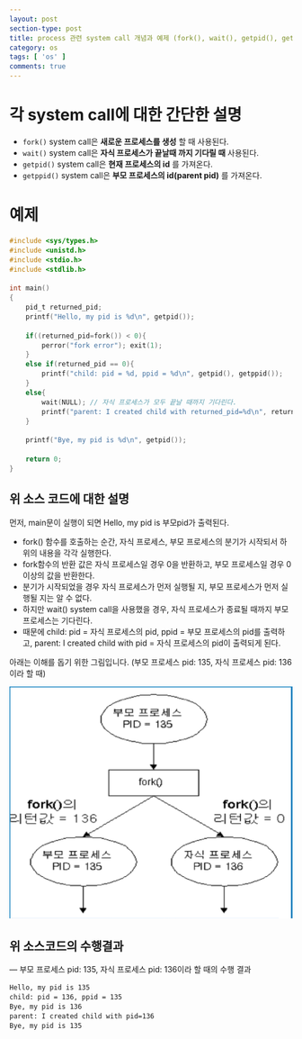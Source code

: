 ```yaml
---
layout: post
section-type: post
title: process 관련 system call 개념과 예제 (fork(), wait(), getpid(), getppid())
category: os
tags: [ 'os' ]
comments: true
---
```


# 각 system call에 대한 간단한 설명

- `fork()` system call은 **새로운 프로세스를 생성** 할 때 사용된다.
- `wait()` system call은 **자식 프로세스가 끝날때 까지 기다릴 때** 사용된다.
- `getpid()` system call은 **현재 프로세스의 id** 를 가져온다.
- `getppid()` system call은 **부모 프로세스의 id(parent pid)** 를 가져온다.

# 예제

``` c
#include <sys/types.h>
#include <unistd.h>
#include <stdio.h>
#include <stdlib.h>

int main()
{
    pid_t returned_pid;
    printf("Hello, my pid is %d\n", getpid());

    if((returned_pid=fork()) < 0){
        perror("fork error"); exit(1);
    }
    else if(returned_pid == 0){
        printf("child: pid = %d, ppid = %d\n", getpid(), getppid());
    }
    else{
        wait(NULL); // 자식 프로세스가 모두 끝날 때까지 기다린다.
        printf("parent: I created child with returned_pid=%d\n", returned_pid);
    }

    printf("Bye, my pid is %d\n", getpid());

    return 0;
}
```

## 위 소스 코드에 대한 설명

먼저, main문이 실행이 되면 Hello, my pid is 부모pid가 출력된다.

- fork() 함수를 호출하는 순간, 자식 프로세스, 부모 프로세스의 분기가 시작되서 하위의 내용을 각각 실행한다.
- fork함수의 반환 값은 자식 프로세스일 경우 0을 반환하고, 부모 프로세스일 경우 0 이상의 값을 반환한다.
- 분기가 시작되었을 경우 자식 프로세스가 먼저 실행될 지, 부모 프로세스가 먼저 실행될 지는 알 수 없다.
- 하지만 wait() system call을 사용했을 경우, 자식 프로세스가 종료될 때까지 부모 프로세스는 기다린다.
- 때문에 child: pid = 자식 프로세스의 pid, ppid = 부모 프로세스의 pid를 출력하고, parent: I created child with pid = 자식 프로세스의 pid이 출력되게 된다.

아래는 이해를 돕기 위한 그림입니다. (부모 프로세스 pid: 135, 자식 프로세스 pid: 136이라 할 때)  

![process](/images/posts/process-split.png)

## 위 소스코드의 수행결과

— 부모 프로세스 pid: 135, 자식 프로세스 pid: 136이라 할 때의 수행 결과

``` cmd
Hello, my pid is 135
child: pid = 136, ppid = 135
Bye, my pid is 136
parent: I created child with pid=136
Bye, my pid is 135
```